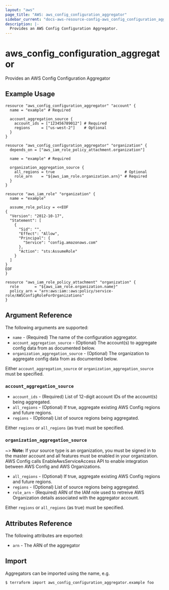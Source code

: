 ```yaml
---
layout: "aws"
page_title: "AWS: aws_config_configuration_aggregator"
sidebar_current: "docs-aws-resource-config-aws_config_configuration_aggregator"
description: |-
  Provides an AWS Config Configuration Aggregator.
---
```


# aws_config_configuration_aggregator

Provides an AWS Config Configuration Aggregator

## Example Usage

```hcl
resource "aws_config_configuration_aggregator" "account" {
  name = "example" # Required

  account_aggregation_source {
    account_ids = ["123456789012"] # Required
    regions     = ["us-west-2"]    # Optional
  }
}
```

```hcl
resource "aws_config_configuration_aggregator" "organization" {
  depends_on = ["aws_iam_role_policy_attachment.organization"]

  name = "example" # Required

  organization_aggregation_source {
    all_regions = true                               # Optional
    role_arn    = "${aws_iam_role.organization.arn}" # Required
  }
}

resource "aws_iam_role" "organization" {
  name = "example"

  assume_role_policy = <<EOF
{
  "Version": "2012-10-17",
  "Statement": [
    {
      "Sid": "",
      "Effect": "Allow",
      "Principal": {
        "Service": "config.amazonaws.com"
      },
      "Action": "sts:AssumeRole"
    }
  ]
}
EOF
}

resource "aws_iam_role_policy_attachment" "organization" {
  role       = "${aws_iam_role.organization.name}"
  policy_arn = "arn:aws:iam::aws:policy/service-role/AWSConfigRoleForOrganizations"
}
```

## Argument Reference

The following arguments are supported:

* `name` - (Required) The name of the configuration aggregator.
* `account_aggregation_source` - (Optional) The account(s) to aggregate config data from as documented below.
* `organization_aggregation_source` - (Optional) The organization to aggregate config data from as documented below.

Either `account_aggregation_source` or `organization_aggregation_source` must be specified.

### `account_aggregation_source`

* `account_ids` - (Required) List of 12-digit account IDs of the account(s) being aggregated.
* `all_regions` - (Optional) If true, aggregate existing AWS Config regions and future regions.
* `regions` - (Optional) List of source regions being aggregated.

Either `regions` or `all_regions` (as true) must be specified.

### `organization_aggregation_source`

~> **Note:** If your source type is an organization, you must be signed in to the master account and all features must be enabled in your organization. AWS Config calls EnableAwsServiceAccess API to enable integration between AWS Config and AWS Organizations.

* `all_regions` - (Optional) If true, aggregate existing AWS Config regions and future regions.
* `regions` - (Optional) List of source regions being aggregated.
* `role_arn` - (Required) ARN of the IAM role used to retreive AWS Organization details associated with the aggregator account.

Either `regions` or `all_regions` (as true) must be specified.

## Attributes Reference

The following attributes are exported:

* `arn` - The ARN of the aggregator

## Import

Aggregators can be imported using the name, e.g.

```
$ terraform import aws_config_configuration_aggregator.example foo
```
